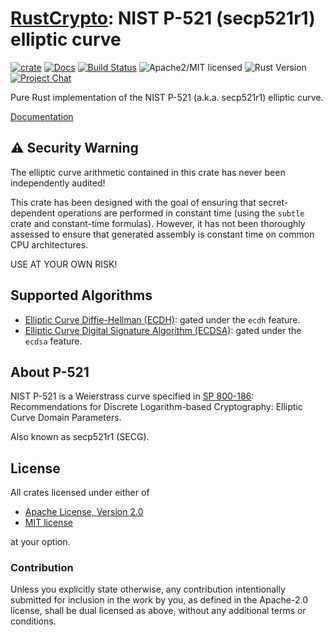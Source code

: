# [RustCrypto]: NIST P-521 (secp521r1) elliptic curve

[![crate][crate-image]][crate-link]
[![Docs][docs-image]][docs-link]
[![Build Status][build-image]][build-link]
![Apache2/MIT licensed][license-image]
![Rust Version][rustc-image]
[![Project Chat][chat-image]][chat-link]

Pure Rust implementation of the NIST P-521 (a.k.a. secp521r1) elliptic curve.

[Documentation][docs-link]

## ⚠️ Security Warning

The elliptic curve arithmetic contained in this crate has never been
independently audited!

This crate has been designed with the goal of ensuring that secret-dependent
operations are performed in constant time (using the `subtle` crate and
constant-time formulas). However, it has not been thoroughly assessed to ensure
that generated assembly is constant time on common CPU architectures.

USE AT YOUR OWN RISK!

## Supported Algorithms

- [Elliptic Curve Diffie-Hellman (ECDH)][ECDH]: gated under the `ecdh` feature.
- [Elliptic Curve Digital Signature Algorithm (ECDSA)][ECDSA]: gated under the
  `ecdsa` feature.

## About P-521

NIST P-521 is a Weierstrass curve specified in [SP 800-186]:
Recommendations for Discrete Logarithm-based Cryptography:
Elliptic Curve Domain Parameters.

Also known as secp521r1 (SECG).

## License

All crates licensed under either of

 * [Apache License, Version 2.0](http://www.apache.org/licenses/LICENSE-2.0)
 * [MIT license](http://opensource.org/licenses/MIT)

at your option.

### Contribution

Unless you explicitly state otherwise, any contribution intentionally submitted
for inclusion in the work by you, as defined in the Apache-2.0 license, shall be
dual licensed as above, without any additional terms or conditions.

[//]: # (badges)

[crate-image]: https://img.shields.io/crates/v/p521
[crate-link]: https://crates.io/crates/p521
[docs-image]: https://docs.rs/p521/badge.svg
[docs-link]: https://docs.rs/p521/
[build-image]: https://github.com/RustCrypto/elliptic-curves/actions/workflows/p521.yml/badge.svg
[build-link]: https://github.com/RustCrypto/elliptic-curves/actions/workflows/p521.yml
[license-image]: https://img.shields.io/badge/license-Apache2.0/MIT-blue.svg
[rustc-image]: https://img.shields.io/badge/rustc-1.85+-blue.svg
[chat-image]: https://img.shields.io/badge/zulip-join_chat-blue.svg
[chat-link]: https://rustcrypto.zulipchat.com/#narrow/stream/260040-elliptic-curves

[//]: # (links)

[RustCrypto]: https://github.com/rustcrypto/
[`elliptic-curve`]: https://github.com/RustCrypto/traits/tree/master/elliptic-curve
[ECDH]: https://en.wikipedia.org/wiki/Elliptic-curve_Diffie-Hellman
[ECDSA]: https://en.wikipedia.org/wiki/Elliptic_Curve_Digital_Signature_Algorithm
[SP 800-186]: https://csrc.nist.gov/publications/detail/sp/800-186/final
